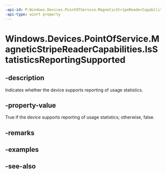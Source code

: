 ----api-id: P:Windows.Devices.PointOfService.MagneticStripeReaderCapabilities.IsStatisticsReportingSupported
-api-type: winrt property
---<!-- Property syntaxpublic bool IsStatisticsReportingSupported { get; }--># Windows.Devices.PointOfService.MagneticStripeReaderCapabilities.IsStatisticsReportingSupported## -descriptionIndicates whether the device supports reporting of usage statistics.## -property-valueTrue if the device supports reporting of usage statistics; otherwise, false.## -remarks## -examples## -see-also